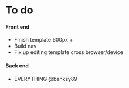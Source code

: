 # To do

#### Front end
* Finish template 600px +
* Build nav
* Fix up editing template cross browser/device

#### Back end
* EVERYTHING @banksy89 